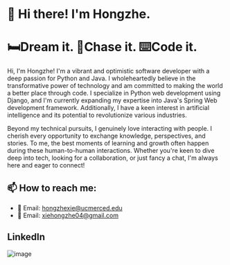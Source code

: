 <h1>👋 Hi there! I'm Hongzhe.</h1>
<h1>🛏️Dream it. 🚀Chase it. ⌨️Code it.</h1>

<p>Hi, I'm Hongzhe! I'm a vibrant and optimistic software developer with a deep passion for Python and Java. I wholeheartedly believe in the transformative power of technology and am committed to making the world a better place through code. I specialize in Python web development using Django, and I'm currently expanding my expertise into Java's Spring Web development framework. Additionally, I have a keen interest in artificial intelligence and its potential to revolutionize various industries.</p>

<p>Beyond my technical pursuits, I genuinely love interacting with people. I cherish every opportunity to exchange knowledge, perspectives, and stories. To me, the best moments of learning and growth often happen during these human-to-human interactions. Whether you're keen to dive deep into tech, looking for a collaboration, or just fancy a chat, I'm always here and eager to connect!</p>

<h2>📫 How to reach me:</h2>
<ul>
    <li>📧 Email: <a href="mailto:hongzhexie@ucmerced.edu">hongzhexie@ucmerced.edu</a></li>
    <li>📧 Email: <a href="mailto:xiehongzhe04@gmail.com">xiehongzhe04@gmail.com</a></li>
</ul>

<h2>LinkedIn</h2>

![image](https://github.com/user-attachments/assets/97f9aae3-0a63-4c01-8117-473fcedba7b4)


